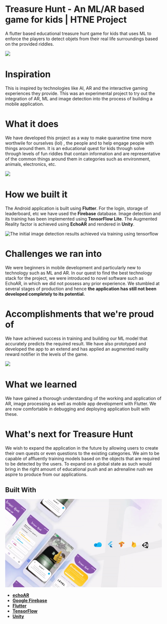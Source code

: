 # Treasure Hunt - An ML/AR based game for kids  |  HTNE Project
A flutter based educational treasure hunt game for kids that uses ML to enforce the players to detect objets from their real life surroundings based on the provided riddles.

![](1.gif)


# Inspiration
This is inspired by technologies like AI, AR and the interactive gaming experiences they provide. This was an experimental project to try out the integration of AR, ML and image detection into the process of building a mobile application.

# What it does
We have developed this project as a way to make quarantine time more worthwile for ourselves (lol) , the people and to help engage people with things around them. It is an educational quest for kids through solve through levels of fun riddles that contain information and are representative of the common things around them in categories such as environment, animals, electronics, etc.

![](2.gif)

# How we built it
The Android application is built using **Flutter**. For the login, storage of leaderboard, etc we have used the **Firebase** database. Image detection and its training has been implemented using **TensorFlow Lite**. The Augmented Reality factor is achieved using **EchoAR** and rendered in **Unity**.

![The initial image detection results achieved via training using tensorflow](5.gif)


# Challenges we ran into
We were beginners in mobile development and particularly new to technology such as ML and AR. In our quest to find the best technology stack for the project, we were introduced to novel software such as EchoAR, in which we did not possess any prior experience. We stumbled at several stages of production and hence **the application has still not been developed completely to its potential.**

# Accomplishments that we're proud of
We have achieved success in training and building our ML model that accurately predicts the required result. We have also prototyped and developed the app to an extend and has applied an augmented reality reward notifier in the levels of the game.

![](3.gif)

# What we learned
We have gained a thorough understanding of the working and application of AR, image processing as well as mobile app development with Flutter. We are now comfortable in debugging and deploying application built with these.

# What's next for Treasure Hunt
We wish to expand the application in the future by allowing users to create their own quests or even questions to the existing categories. We aim to be capable of affluently training models based on the objects that are required to be detected by the users. To expand on a global state as such would bring in the right amount of educational push and an adrenaline rush we aspire to produce from our applications.

## Built With
![](4.gif)
* [**echoAR**](https://www.echoar.xyz/)
* [**Google Firebase**](https://firebase.google.com/)
* [**Flutter**](https://flutter.dev/)
* [**TensorFlow**](https://www.tensorflow.org/)
* [**Unity**](https://unity.com/)
